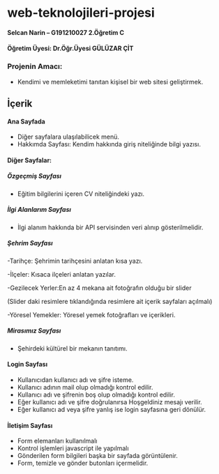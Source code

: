 # web-teknolojileri-projesi

#### Selcan Narin – G191210027 2.Öğretim C
#### Öğretim Üyesi: Dr.Öğr.Üyesi GÜLÜZAR ÇİT

###  Projenin Amacı:
- Kendimi ve memleketimi tanıtan kişisel bir web sitesi geliştirmek.

##   İçerik

#### Ana Sayfada
- Diğer sayfalara ulaşılabilicek menü.
- Hakkımda Sayfası: Kendim hakkında giriş niteliğinde bilgi yazısı.
 
####  Diğer Sayfalar:

##### Özgeçmiş Sayfası

- Eğitim bilgilerini içeren CV niteliğindeki yazı.

##### İlgi Alanlarım Sayfası

- İlgi alanım hakkında bir API servisinden veri alınıp gösterilmelidir.

##### Şehrim Sayfası

-Tarihçe: Şehrimin tarihçesini anlatan kısa yazı.

-İlçeler: Kısaca ilçeleri anlatan yazılar.

-Gezilecek Yerler:En az 4 mekana ait fotoğrafın olduğu bir slider

(Slider daki resimlere tıklandığında resimlere ait içerik sayfaları açılmalı)

-Yöresel Yemekler: Yöresel yemek fotoğrafları ve içerikleri.

##### Mirasımız Sayfası

- Şehirdeki kültürel bir mekanın tanıtımı.

#### Login Sayfası
- Kullanıcıdan kullanıcı adı ve şifre isteme.
- Kullanıcı adının mail olup olmadığı kontrol edilir.
- Kullanıcı adı ve şifrenin boş olup olmadığı kontrol edilir.
- Eğer kullanıcı adı ve şifre doğrulanırsa Hoşgeldiniz mesajı verilir.
- Eğer kullanıcı ad veya şifre yanlış ise login sayfasına geri dönülür.

#### İletişim Sayfası
- Form elemanları kullanılmalı
- Kontrol işlemleri javascript ile yapılmalı
- Gönderilen form bilgileri başka bir sayfada görüntülenir.
- Form, temizle ve gönder butonları içermelidir.
